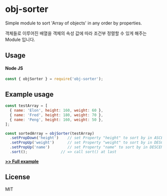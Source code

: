 # obj-sorter
Simple module to sort 'Array of objects' in any order by properties.   

객체들로 이루어진 배열을 객체의 속성 값에 따라 조건부 정렬할 수 있게 해주는 Module 입니다.

## Usage
#### Node JS
```javascript
const { objSorter } = require('obj-sorter');
```

## Example usage
```javascript
const testArray = [
  { name: 'Elon', height: 160, weight: 60 },
  { name: 'Fred', height: 180, weight: 70 },
  { name: 'Peng', height: 160, weight: 50 },
];

const sortedArray = objSorter(testArray)
  .setPropDown('height')    // set Property "height" to sort by in ASCENDING order
  .setPropUp('weight')      // set Property "weight" to sort by in DESCENDING order
  .setPropUp('name')        // set Property "name" to sort by in DESCENDING order
  .sort();               // => call sort() at last
```
**[>> Full example]()**

## License
MIT